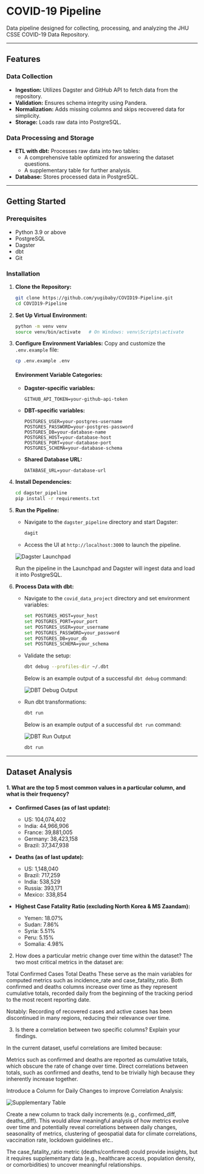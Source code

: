 # COVID-19 Pipeline

Data pipeline designed for collecting, processing, and analyzing the JHU CSSE COVID-19 Data Repository.

---

## Features

### Data Collection
- **Ingestion:** Utilizes Dagster and GitHub API to fetch data from the repository.
- **Validation:** Ensures schema integrity using Pandera.
- **Normalization:** Adds missing columns and skips recovered data for simplicity.
- **Storage:** Loads raw data into PostgreSQL.

### Data Processing and Storage
- **ETL with dbt:** Processes raw data into two tables:
  - A comprehensive table optimized for answering the dataset questions.
  - A supplementary table for further analysis.
- **Database:** Stores processed data in PostgreSQL.

---

## Getting Started

### Prerequisites

- Python 3.9 or above
- PostgreSQL
- Dagster
- dbt
- Git

### Installation

1. **Clone the Repository:**
   ```bash
   git clone https://github.com/yugibaby/COVID19-Pipeline.git
   cd COVID19-Pipeline
   ```

2. **Set Up Virtual Environment:**
   ```bash
   python -m venv venv
   source venv/bin/activate   # On Windows: venv\Scripts\activate
   ```
3. **Configure Environment Variables:**
   Copy and customize the `.env.example` file:
   ```bash
   cp .env.example .env
   ```

   #### Environment Variable Categories:
   - **Dagster-specific variables:**
     ```plaintext
     GITHUB_API_TOKEN=your-github-api-token
     ```

   - **DBT-specific variables:**
     ```plaintext
     POSTGRES_USER=your-postgres-username
     POSTGRES_PASSWORD=your-postgres-password
     POSTGRES_DB=your-database-name
     POSTGRES_HOST=your-database-host
     POSTGRES_PORT=your-database-port
     POSTGRES_SCHEMA=your-database-schema
     ```

   - **Shared Database URL:**
     ```plaintext
     DATABASE_URL=your-database-url
     ```  

4. **Install Dependencies:**
   ```bash
   cd dagster_pipeline
   pip install -r requirements.txt
   ```



5. **Run the Pipeline:**
   - Navigate to the `dagster_pipeline` directory and start Dagster:
     ```bash
     dagit
     ```
   - Access the UI at `http://localhost:3000` to launch the pipeline.

   ![Dagster Launchpad](assets/dagster_ui.png)

   Run the pipeline in the Launchpad and Dagster will ingest data and load it into PostgreSQL.
   

6. **Process Data with dbt:**
   - Navigate to the `covid_data_project` directory and set environment variables:
     ```bash
     set POSTGRES_HOST=your_host
     set POSTGRES_PORT=your_port
     set POSTGRES_USER=your_username
     set POSTGRES_PASSWORD=your_password
     set POSTGRES_DB=your_db
     set POSTGRES_SCHEMA=your_schema
     ```
   - Validate the setup:
     ```bash
     dbt debug --profiles-dir ~/.dbt
     ```

     Below is an example output of a successful `dbt debug` command:

     ![DBT Debug Output](assets/dbt_check.png)

   - Run dbt transformations:
     ```bash
     dbt run
     ```

     Below is an example output of a successful `dbt run` command:

     ![DBT Run Output](assets/dbt_tables.png)
     ```bash
     dbt run
     ```

---

## Dataset Analysis


#### 1. What are the top 5 most common values in a particular column, and what is their frequency?

- **Confirmed Cases (as of last update):**
  - US: 104,074,402
  - India: 44,966,906
  - France: 39,881,005
  - Germany: 38,423,158
  - Brazil: 37,347,938

- **Deaths (as of last update):**
  - US: 1,148,040
  - Brazil: 717,259
  - India: 538,529
  - Russia: 393,171
  - Mexico: 338,854

- **Highest Case Fatality Ratio (excluding North Korea & MS Zaandam):**
  - Yemen: 18.07%
  - Sudan: 7.86%
  - Syria: 5.51%
  - Peru: 5.15%
  - Somalia: 4.98%

2. How does a particular metric change over time within the dataset?
The two most critical metrics in the dataset are:

Total Confirmed Cases
Total Deaths
These serve as the main variables for computed metrics such as incidence_rate and case_fatality_ratio. 
Both confirmed and deaths columns increase over time as they represent cumulative totals, recorded daily from the beginning of the tracking period to the most recent reporting date.

Notably:
Recording of recovered cases and active cases has been discontinued in many regions, reducing their relevance over time.


3. Is there a correlation between two specific columns? Explain your findings.

In the current dataset, useful correlations are limited because:

Metrics such as confirmed and deaths are reported as cumulative totals, which obscure the rate of change over time.
Direct correlations between totals, such as confirmed and deaths, tend to be trivially high because they inherently increase together.

Introduce a Column for Daily Changes to improve Correlation Analysis:

![Supplementary Table](assets/supplement.png)

Create a new column to track daily increments (e.g., confirmed_diff, deaths_diff).
This would allow meaningful analysis of how metrics evolve over time and potentially reveal correlations between daily changes, seasonality of metrics, clustering of geospatial data for climate correlations, vaccination rate, lockdown guidelines etc..

The case_fatality_ratio metric (deaths/confirmed) could provide insights, but it requires supplementary data (e.g., healthcare access, population density, or comorbidities) to uncover meaningful relationships.

